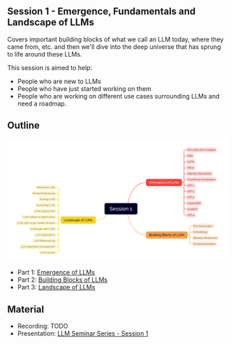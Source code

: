 ## Session 1 - Emergence, Fundamentals and Landscape of LLMs 

Covers important building blocks of what we call an LLM today, where they came from, etc. and then we'll dive into the deep universe that has sprung to life around these LLMs.

This session is aimed to help:
* People who are new to LLMs
* People who have  just started working on them
* People who are working on different use cases surrounding LLMs and need a roadmap.

## Outline

![Session 1](../images/home_page/Large%20Language%20Models-session%201.png)

* Part 1: [Emergence of LLMs](part_1_emergence_of_llms)
* Part 2: [Building Blocks of LLMs](part_2_building_blocks_of_llms)
* Part 3: [Landscape of LLMs](part_3_landscape_of_llms)

## Material

* Recording: TODO
* Presentation: [LLM Seminar Series - Session 1](https://www.canva.com/design/DAFypvc2pwc/u6-4xbx3ELYMcufIg-rShw/view?utm_content=DAFypvc2pwc&utm_campaign=designshare&utm_medium=link&utm_source=editor)